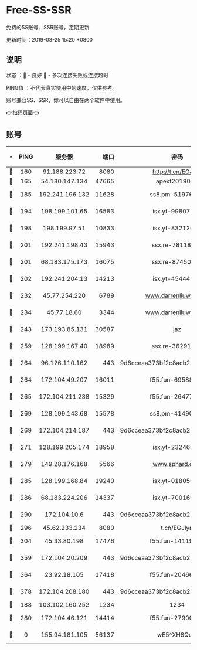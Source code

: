 # Free-SS-SSR

免费的SS账号、SSR账号，定期更新

更新时间：2019-03-25 15:20 +0800

## 说明

状态     ：🙂 - 良好 🙁 - 多次连接失败或连接超时

PING值   ：不代表真实使用中的速度，仅供参考。

账号兼容SS、SSR，你可以自由在两个软件中使用。

👉[扫码页面](https://liesauer.github.io/Free-SS-SSR/)👈

## 账号

|-|PING|服务器|端口|密码|加密方式|区域|
|:----:|:----:|:-----:|-----:|:----:|:----:|:----:|
|🙂|160|91.188.223.72|8080|http://t.cn/EGJIyrl|rc4-md5|RU|
|🙂|165|54.180.147.134|47665|apext2019001|chacha20|KR|
|🙂|185|192.241.196.132|11628|ss8.pm-51976086|aes-256-cfb|US|
|🙂|194|198.199.101.65|16583|isx.yt-99807237|aes-256-cfb|US|
|🙂|198|198.199.97.51|10833|isx.yt-83212051|aes-256-cfb|US|
|🙂|201|192.241.198.43|15943|ssx.re-78118439|aes-256-cfb|US|
|🙂|201|68.183.175.173|16075|ssx.re-87450800|aes-256-cfb|US|
|🙂|202|192.241.204.13|14213|isx.yt-45444530|aes-256-cfb|US|
|🙂|232|45.77.254.220|6789|www.darrenliuwei.com|aes-256-cfb|SG|
|🙂|234|45.77.18.60|3344|www.darrenliuwei.com|aes-256-cfb|JP|
|🙂|243|173.193.85.131|30587|jaz|aes-256-cfb|US|
|🙂|259|128.199.167.40|18989|ssx.re-36291667|aes-256-cfb|SG|
|🙂|264|96.126.110.162|443|9d6cceaa373bf2c8acb22e60b6a58be6|aes-256-cfb|US|
|🙂|264|172.104.49.207|16011|f55.fun-69588611|aes-256-cfb|SG|
|🙂|265|172.104.211.238|15329|f55.fun-26477830|aes-256-cfb|US|
|🙂|269|128.199.143.68|15578|ss8.pm-41490223|aes-256-cfb|SG|
|🙂|269|172.104.214.187|443|9d6cceaa373bf2c8acb22e60b6a58be6|aes-256-cfb|US|
|🙂|271|128.199.205.174|18958|isx.yt-23246938|aes-256-cfb|SG|
|🙂|279|149.28.176.168|5566|www.sphard.com|aes-256-cfb|AU|
|🙂|285|128.199.168.84|19240|isx.yt-01805648|aes-256-cfb|SG|
|🙂|286|68.183.224.206|14337|isx.yt-70016969|aes-256-cfb|SG|
|🙂|290|172.104.10.6|443|9d6cceaa373bf2c8acb22e60b6a58be6|aes-256-cfb|US|
|🙂|296|45.62.233.234|8080|t.cn/EGJIyrl|rc4-md5|CA|
|🙂|304|45.33.80.198|17476|f55.fun-14119354|aes-256-cfb|US|
|🙂|359|172.104.20.209|443|9d6cceaa373bf2c8acb22e60b6a58be6|aes-256-cfb|US|
|🙂|364|23.92.18.105|17418|f55.fun-20466360|aes-256-cfb|US|
|🙂|378|172.104.208.180|443|9d6cceaa373bf2c8acb22e60b6a58be6|aes-256-cfb|US|
|🙂|188|103.102.160.252|1234|1234|rc4-md5|JP|
|🙂|280|172.104.46.121|14414|f55.fun-27900052|aes-256-cfb|SG|
|🙁|0|155.94.181.105|56137|wE5^XH8Quw|aes-256-cfb|US|
